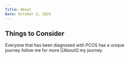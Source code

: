 ```yaml
---
Title: About
Date: October 3, 2025
---
```

## Things to Consider  

Everyone that has been diagnosed with PCOS has a unique  
journey follow me for more [[About]] my journey.
